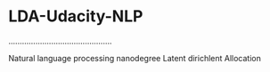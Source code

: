 # LDA-Udacity-NLP
..............................................

Natural language processing nanodegree Latent dirichlent Allocation
